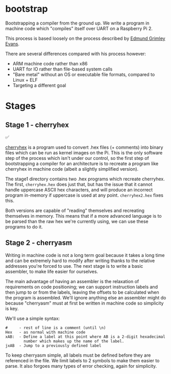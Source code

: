 # bootstrap
Bootstrapping a compiler from the ground up. We write a program in machine code which "compiles" itself over UART on a Raspberry Pi 2.

This process is based loosely on the process described by [Edmund Grimley Evans](https://web.archive.org/web/20160604035203/http://homepage.ntlworld.com/edmund.grimley-evans/bcompiler.html).

There are several differences compared with his process however:

- ARM machine code rather than x86
- UART for IO rather than file-based system calls
- "Bare metal" without an OS or executable file formats, compared to Linux + ELF
- Targeting a different goal

# Stages
## Stage 1 - cherryhex
✅

[cherryhex](https://github.com/SgtCoDFish/cherryhex) is a program used to convert .hex files (+ comments) into binary files which can be run as kernel images on the Pi. This is the only software step of the process which isn't under our control, so the first step of bootstrapping a compiler for an architecture is to recreate a program like cherryhex in machine code (albeit a slightly simplified version).

The stage1 directory contains two .hex programs which recreate cherryhex. The first, `cherryhex.hex` does just that, but has the issue that it cannot handle uppercase ASCII hex characters, and will produce an incorrect program in-memory if uppercase is used at any point. `cherryhex2.hex` fixes this.

Both versions are capable of "reading" themselves and recreating themselves in memory. This means that if a more advanced language is to be parsed than the raw hex we're currently using, we can use these programs to do it.

## Stage 2 - cherryasm
Writing in machine code is not a long term goal because it takes a long time and can be extremely hard to modify after writing thanks to the relative addresses you're forced to use. The next stage is to write a basic assembler, to make life easier for ourselves.

The main advantage of having an assembler is the relaxation of requirements on code positioning; we can support instruction labels and then jump to or from the labels, leaving the offsets to be calculated when the program is assembled. We'll ignore anything else an assembler might do because "cherryasm" must at first be written in machine code so simplicity is key.

We'll use a simple syntax:

```
#     - rest of line is a comment (until \n)
Hex   - as normal with machine code
xAB:  - Define a label at this point where AB is a 2-digit hexadecimal   
        number which makes up the name of the label.
jxAB  - Jump to a previously defined label
```

To keep cherryasm simple, all labels must be defined before they are referenced in the file. We limit labels to 2 symbols to make them easier to parse. It also forgoes many types of error checking, again for simplicity.
